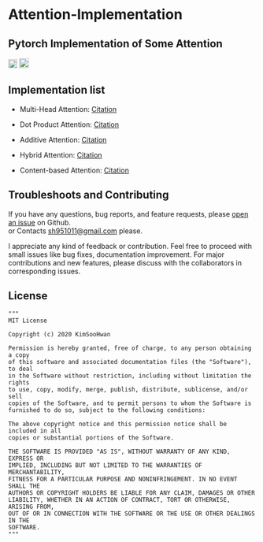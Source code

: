 # Attention-Implementation
  
## Pytorch Implementation of Some Attention
  
[<img src="https://github.com/gentaiscool/end2end-asr-pytorch/raw/master/img/pytorch-logo-dark.png" height=18>](https://pytorch.org/) <img src="https://img.shields.io/badge/License-Apache--2.0-yellow" height=20>
  
## Implementation list
  
* Multi-Head Attention: [Citation](https://arxiv.org/abs/1712.01769)  
  
* Dot Product Attention: [Citation](https://arxiv.org/pdf/1508.04025.pdf)  
  
* Additive Attention: [Citation](https://arxiv.org/abs/1409.0473)
  
* Hybrid Attention: [Citation](https://arxiv.org/pdf/1506.07503.pdf)  
  
* Content-based Attention: [Citation](https://arxiv.org/pdf/1506.07503.pdf)  
  
## Troubleshoots and Contributing
If you have any questions, bug reports, and feature requests, please [open an issue](https://github.com/sh951011/Attention-Implementation/issues) on Github.  
or Contacts sh951011@gmail.com please.
  
I appreciate any kind of feedback or contribution.  Feel free to proceed with small issues like bug fixes, documentation improvement.  For major contributions and new features, please discuss with the collaborators in corresponding issues.  
  
## License
```
"""
MIT License

Copyright (c) 2020 KimSooHwan

Permission is hereby granted, free of charge, to any person obtaining a copy
of this software and associated documentation files (the "Software"), to deal
in the Software without restriction, including without limitation the rights
to use, copy, modify, merge, publish, distribute, sublicense, and/or sell
copies of the Software, and to permit persons to whom the Software is
furnished to do so, subject to the following conditions:

The above copyright notice and this permission notice shall be included in all
copies or substantial portions of the Software.

THE SOFTWARE IS PROVIDED "AS IS", WITHOUT WARRANTY OF ANY KIND, EXPRESS OR
IMPLIED, INCLUDING BUT NOT LIMITED TO THE WARRANTIES OF MERCHANTABILITY,
FITNESS FOR A PARTICULAR PURPOSE AND NONINFRINGEMENT. IN NO EVENT SHALL THE
AUTHORS OR COPYRIGHT HOLDERS BE LIABLE FOR ANY CLAIM, DAMAGES OR OTHER
LIABILITY, WHETHER IN AN ACTION OF CONTRACT, TORT OR OTHERWISE, ARISING FROM,
OUT OF OR IN CONNECTION WITH THE SOFTWARE OR THE USE OR OTHER DEALINGS IN THE
SOFTWARE.
"""
```
